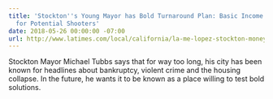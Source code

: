 ```yaml
---
title: 'Stockton''s Young Mayor has Bold Turnaround Plan: Basic Income and Stipends
  for Potential Shooters'
date: 2018-05-26 00:00:00 -07:00
url: http://www.latimes.com/local/california/la-me-lopez-stockton-money-05272018-story.html
---
```


Stockton Mayor Michael Tubbs says that for way too long, his city has been known for headlines about bankruptcy, violent crime and the housing collapse. In the future, he wants it to be known as a place willing to test bold solutions.
